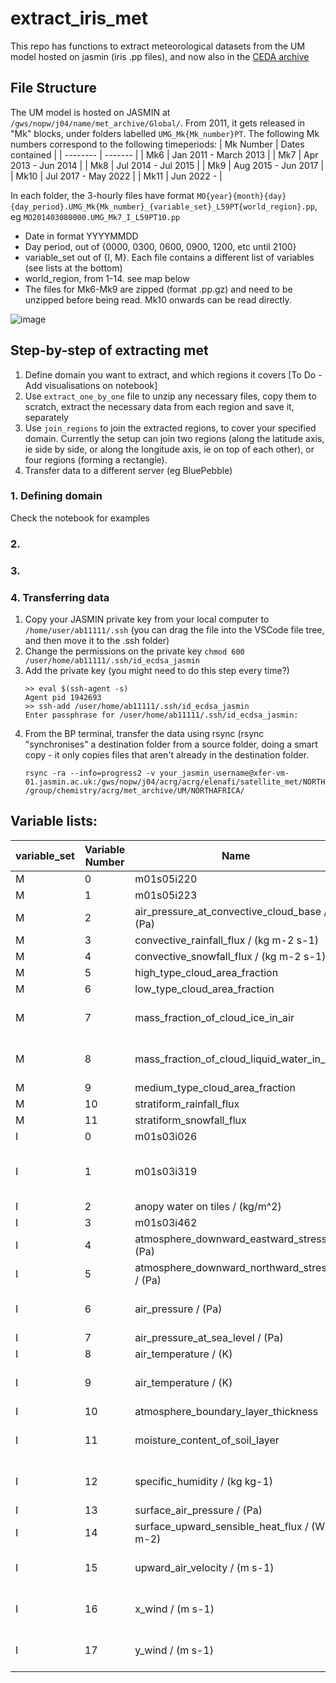 # extract_iris_met
This repo has functions to extract meteorological datasets from the UM model hosted on jasmin (iris .pp files), and now also in the [CEDA archive](https://data.ceda.ac.uk/badc/name_nwp/data/global)

## File Structure
The UM model is hosted on JASMIN at `/gws/nopw/j04/name/met_archive/Global/`. From 2011, it gets released in "Mk" blocks, under folders labelled `UMG_Mk{Mk_number}PT`. The following Mk numbers correspond to the following timeperiods: 
| Mk Number    | Dates contained |
| -------- | ------- |
| Mk6  | Jan 2011 - March 2013    |
| Mk7  | Apr 2013 - Jun 2014    |
| Mk8  | Jul 2014 - Jul 2015    |
| Mk9  | Aug 2015 - Jun 2017    |
| Mk10  | Jul 2017 - May 2022    |
| Mk11  | Jun 2022 -     |

In each folder, the 3-hourly files have format `MO{year}{month}{day}{day_period}.UMG_Mk{Mk_number}_{variable_set}_L59PT{world_region}.pp`, eg `MO201403080000.UMG_Mk7_I_L59PT10.pp`
- Date in format YYYYMMDD
- Day period, out of {0000, 0300, 0600, 0900, 1200, etc until 2100}
- variable_set out of {I, M}. Each file contains a different list of variables (see lists at the bottom)
- world_region, from 1-14. see map below
- The files for Mk6-Mk9 are zipped (format .pp.gz) and need to be unzipped before being read. Mk10 onwards can be read directly.

![image](https://github.com/user-attachments/assets/f6dc8296-f87f-4d82-bcf5-533147d8e9a3)



## Step-by-step of extracting met
1. Define domain you want to extract, and which regions it covers [To Do - Add visualisations on notebook]
2. Use `extract_one_by_one` file to unzip any necessary files, copy them to scratch, extract the necessary data from each region and save it, separately
3. Use `join_regions` to join the extracted regions, to cover your specified domain. Currently the setup can join two regions (along the latitude axis, ie side by side, or along the longitude axis, ie on top of each other), or four regions (forming a rectangle).
4. Transfer data to a different server (eg BluePebble)

### 1. Defining domain
Check the notebook for examples

### 2.
### 3.
### 4. Transferring data
  1. Copy your JASMIN private key from your local computer to `/home/user/ab11111/.ssh` (you can drag the file into the VSCode file tree, and then move it to the .ssh folder)
  2. Change the permissions on the private key  `chmod 600 /user/home/ab11111/.ssh/id_ecdsa_jasmin`
  3. Add the private key (you might need to do this step every time?)
     ```
     >> eval $(ssh-agent -s)
     Agent pid 1942693
     >> ssh-add /user/home/ab11111/.ssh/id_ecdsa_jasmin
     Enter passphrase for /user/home/ab11111/.ssh/id_ecdsa_jasmin:

  4. From the BP terminal, transfer the data using rsync (rsync "synchronises" a destination folder from a source folder, doing a smart copy - it only copies files that aren't already in the destination folder. 
     ```
     rsync -ra --info=progress2 -v your_jasmin_username@xfer-vm-01.jasmin.ac.uk:/gws/nopw/j04/acrg/acrg/elenafi/satellite_met/NORTHAFRICA/ /group/chemistry/acrg/met_archive/UM/NORTHAFRICA/
     ```
     
    

## Variable lists:
| variable_set    | Variable Number | Name | Notes |
| -------- | ------- |------- |------- |
| M  | 0    |  m01s05i220 |   |
| M  | 1    |  m01s05i223 |   |
| M  | 2    |  air_pressure_at_convective_cloud_base / (Pa) |   |
| M  | 3    | convective_rainfall_flux / (kg m-2 s-1) |   |
| M  | 4    | convective_snowfall_flux / (kg m-2 s-1) |   |
| M  | 5    | high_type_cloud_area_fraction  |   |
| M  | 6    |low_type_cloud_area_fraction  |   |
| M  | 7    | mass_fraction_of_cloud_ice_in_air |  has height variable   |
| M  | 8    |  mass_fraction_of_cloud_liquid_water_in_air | has height variable  |
| M  | 9    | medium_type_cloud_area_fraction |   |
| M  | 10    |stratiform_rainfall_flux  |   |
| M  | 11    | stratiform_snowfall_flux |   |
| I  | 0    |  m01s03i026 |   |
| I  | 1    |  m01s03i319  | has "pseudo level" variable  |
| I  | 2    |  anopy water on tiles / (kg/m^2)|   |
| I  | 3    | m01s03i462 |   |
| I  | 4    | atmosphere_downward_eastward_stress / (Pa) |   |
| I  | 5    | atmosphere_downward_northward_stress / (Pa)   |   |
| I  | 6    |air_pressure / (Pa)  | has height variable  |
| I  | 7    | air_pressure_at_sea_level / (Pa) |    |
| I  | 8    |  air_temperature / (K)  |   |
| I  | 9    |air_temperature / (K) | has height variable  |
| I  | 10    |atmosphere_boundary_layer_thickness |   |
| I  | 11    | moisture_content_of_soil_layer  | has depth variable  |
| I  | 12    | specific_humidity / (kg kg-1)  |  has height variable |
| I  | 13    | surface_air_pressure / (Pa)   |   |
| I  | 14    | surface_upward_sensible_heat_flux / (W m-2) |   |
| I  | 15    |upward_air_velocity / (m s-1)   | has height variable  |
| I  | 16    | x_wind / (m s-1)  | has height variable  |
| I  | 17    | y_wind / (m s-1)  | has height variable  |

